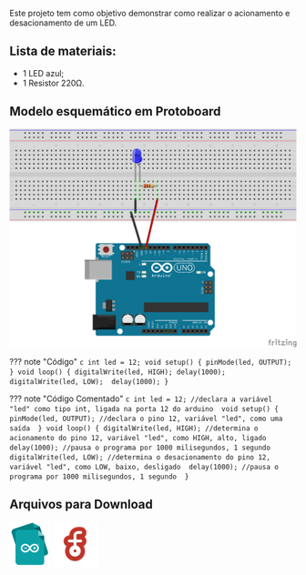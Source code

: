 Este projeto tem como objetivo demonstrar como realizar o acionamento e desacionamento de um LED.

## Lista de materiais:

 - 1 LED azul;
 - 1 Resistor 220Ω.

## Modelo esquemático em Protoboard

![Modelo esquemático](../arq/proj1.png)

??? note "Código"
    ```c
    int led = 12;
    void setup() {
      pinMode(led, OUTPUT);
    }
    void loop() {
      digitalWrite(led, HIGH);
      delay(1000); 
      digitalWrite(led, LOW); 
      delay(1000);
    }
    ```

??? note "Código Comentado"
    ```c
    int led = 12; //declara a variável "led" como tipo int, ligada na porta 12 do arduino 
    void setup() {
      pinMode(led, OUTPUT); //declara o pino 12, variável "led", como uma saída 
    }
    void loop() {
      digitalWrite(led, HIGH); //determina o acionamento do pino 12, variável "led", como HIGH, alto, ligado 
      delay(1000); //pausa o programa por 1000 milisegundos, 1 segundo 
      digitalWrite(led, LOW); //determina o desacionamento do pino 12, variável "led", como LOW, baixo, desligado 
      delay(1000); //pausa o programa por 1000 milisegundos, 1 segundo 
    }
    ```

## Arquivos para Download

[![Arquivo ino](../arq/ino.png)](../arq/proj1.ino)          [![Arquivo fzz](../arq/fzz.png)](../arq/proj1.fzz)